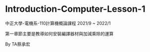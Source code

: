 # Introduction-Computer-Lesson-1
中正大學-電機系-110計算機概論課程
2021/9 ~ 2022/1

第一章節主要是教導如何安裝編譯器材與加減乘除的運算

By TA蔡承宏
